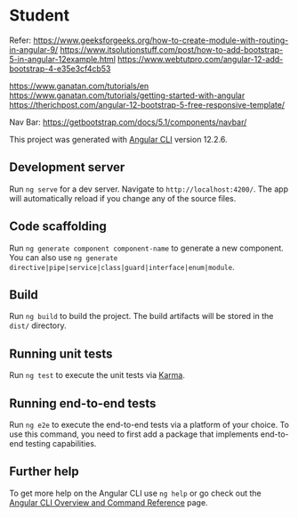 # Student
Refer: 
https://www.geeksforgeeks.org/how-to-create-module-with-routing-in-angular-9/
https://www.itsolutionstuff.com/post/how-to-add-bootstrap-5-in-angular-12example.html
https://www.webtutpro.com/angular-12-add-bootstrap-4-e35e3cf4cb53

https://www.ganatan.com/tutorials/en
https://www.ganatan.com/tutorials/getting-started-with-angular
https://therichpost.com/angular-12-bootstrap-5-free-responsive-template/

Nav Bar:
https://getbootstrap.com/docs/5.1/components/navbar/

This project was generated with [Angular CLI](https://github.com/angular/angular-cli) version 12.2.6.

## Development server

Run `ng serve` for a dev server. Navigate to `http://localhost:4200/`. The app will automatically reload if you change any of the source files.

## Code scaffolding

Run `ng generate component component-name` to generate a new component. You can also use `ng generate directive|pipe|service|class|guard|interface|enum|module`.

## Build

Run `ng build` to build the project. The build artifacts will be stored in the `dist/` directory.

## Running unit tests

Run `ng test` to execute the unit tests via [Karma](https://karma-runner.github.io).

## Running end-to-end tests

Run `ng e2e` to execute the end-to-end tests via a platform of your choice. To use this command, you need to first add a package that implements end-to-end testing capabilities.

## Further help

To get more help on the Angular CLI use `ng help` or go check out the [Angular CLI Overview and Command Reference](https://angular.io/cli) page.
